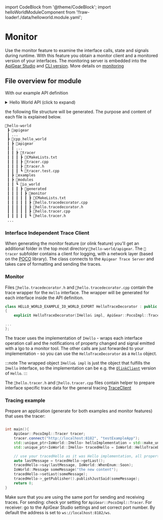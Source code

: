 ﻿---
sidebar_position: 4
---

import CodeBlock from '@theme/CodeBlock';
import helloWorldModuleComponent from '!!raw-loader!./data/helloworld.module.yaml';

# Monitor

Use the monitor feature to examine the interface calls, state and signals during runtime. With this feature you obtain a monitor client and a monitored version of your interfaces. The monitoring server is embedded into the [ApiGear Studio](/docs/tools/studio/intro) and [CLI version](/docs/tools/cli/intro).
More details on [monitoring](/docs/advanced/monitor/intro)

## File overview for module

With our example API definition

<details>
    <summary>Hello World API (click to expand)</summary>
    <CodeBlock language="yaml" showLineNumbers>{helloWorldModuleComponent}</CodeBlock>
</details>

the following file structure will be generated. The purpose and content of each file is explained below.

```bash {7,18}
📂hello-world
 ┣ 📂apigear
 ┃ ...
 ┣ 📂cpp_hello_world
 ┃ ┣ 📂apigear
 ┃ ┃ ...
 ┃ ┃ ┣ 📂tracer
 ┃ ┃ ┃ ┣ 📜CMakeLists.txt
 ┃ ┃ ┃ ┣ 📜tracer.cpp
 ┃ ┃ ┃ ┣ 📜tracer.h
 ┃ ┃ ┃ ┗ 📜tracer.test.cpp
 ┃ ┣ 📂examples
 ┃ ┣ 📂modules
 ┃ ┃ ┗ 📂io_world
 ┃ ┃ ┃ ┣ 📂generated
 ┃ ┃ ┃ ┃ ┣ 📂monitor
 ┃ ┃ ┃ ┃ ┃ ┣ 📜CMakeLists.txt
 ┃ ┃ ┃ ┃ ┃ ┣ 📜hello.tracedecorator.cpp
 ┃ ┃ ┃ ┃ ┃ ┣ 📜hello.tracedecorator.h
 ┃ ┃ ┃ ┃ ┃ ┣ 📜hello.tracer.cpp
 ┃ ┃ ┃ ┃ ┃ ┗ 📜hello.tracer.h
 ...
```

### Interface Independent Trace Client

When generating the monitor feature (or olink feature) you'll get an additional folder in the top most directory:`📂hello-world/apigear`. The `📂tracer` subfolder contains a client for logging, with a network layer (based on the [POCO](https://docs.pocoproject.org/current/Poco.Net.html) library).
The class connects to the `Apigear Trace Server` and takes care of formatting and sending the traces.

### Monitor

Files `📜hello.tracedecorator.h` and `📜hello.tracedecorator.cpp` contain the trace wrapper for the `Hello` interface. The wrapper will be generated for each interface inside the API definition.

```cpp
class HELLO_WORLD_EXAMPLE_IO_WORLD_EXPORT HelloTraceDecorator : public IHello, public IHelloSubscriber
{
    explicit HelloTraceDecorator(IHello& impl, ApiGear::PocoImpl::Tracer& tracer)

...
};
```

The tracer uses the implementation of `IHello` - wraps each interface operation call and the notifications of property changed and signal emitted with a lgo to a monitor tool.
The other calls are just forwarded to your implementation - so you can use the `HelloTraceDecorator` as a `Hello` object.

:::note
The wrapped object `IHello& impl` is just the object that fulfills the `IHello` interface, so the implementation can be e.g. the [`OlinkClient`](olink.md) version of `Hello`.
:::

The `📜hello.tracer.h` and `📜hello.tracer.cpp` files contain helper to prepare interface specific trace data for the general tracing [TraceClient](monitor#tracing-example)

### Tracing example

Prepare an application (generate for both examples and monitor features) that uses the tracer:

```cpp

int main(){
    ApiGear::PocoImpl::Tracer tracer;
    tracer.connect("http://localhost:8182", "testExampleApp");
    std::unique_ptr<IoWorld::IHello> helloImplementation = std::make_unique<IoWorld::Hello>();
    std::unique_ptr<IoWorld::IHello> tracedHello = IoWorld::HelloTraceDecorator::connect(*helloImplementation, tracer);

    // use your tracedHello as it was Hello implementation, all property changes, and signals and method execution and function calls will be traced.
    auto lastMessage = tracedHello->getLast();
    tracedHello->say(lastMessage, IoWorld::WhenEnum::Soon);
    IoWorld::Message someMessage("the new content");
    tracedHello->setLast(someMessage);
    tracedHello->_getPublisher().publishJustSaid(someMessage);
    return 0;
}
```

Make sure that you are using the same port for sending and receiving traces.
For sending: check yor setting for `ApiGear::PocoImpl::Tracer`.
For receiver: go to the ApiGear Studio settings and set correct port number.
By default the address is set to `ws://localhost:8182/ws`.
